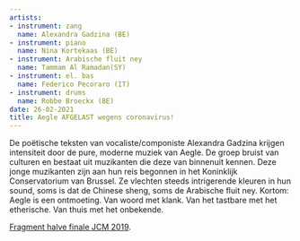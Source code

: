 ```yaml
---
artists:
- instrument: zang
  name: Alexandra Gadzina (BE)
- instrument: piano
  name: Nina Kortekaas (BE)
- instrument: Arabische fluit ney
  name: Tammam Al Ramadan(SY)
- instrument: el. bas
  name: Federico Pecoraro (IT)
- instrument: drums
  name: Robbe Broeckx (BE)
date: 26-02-2021
title: Aegle AFGELAST wegens coronavirus!
---
```

De poëtische teksten van vocaliste/componiste Alexandra Gadzina krijgen intensiteit door de pure, moderne 
muziek van Aegle. De groep bruist van culturen en bestaat uit muzikanten die deze van binnenuit kennen. Deze 
jonge muzikanten zijn aan hun reis begonnen in het Koninklijk Conservatorium van Brussel. Ze vlechten steeds 
intrigerende kleuren in hun sound, soms is dat de Chinese sheng, soms de Arabische fluit ney. Kortom: Aegle 
is een ontmoeting. Van woord met klank. Van het tastbare met het etherische. Van thuis met het onbekende.

[Fragment halve finale JCM 2019](https://www.youtube.com/watch?v=jWZHuRqbeXI).